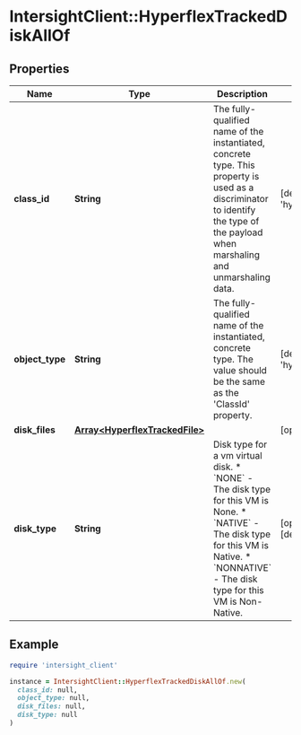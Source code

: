 # IntersightClient::HyperflexTrackedDiskAllOf

## Properties

| Name | Type | Description | Notes |
| ---- | ---- | ----------- | ----- |
| **class_id** | **String** | The fully-qualified name of the instantiated, concrete type. This property is used as a discriminator to identify the type of the payload when marshaling and unmarshaling data. | [default to &#39;hyperflex.TrackedDisk&#39;] |
| **object_type** | **String** | The fully-qualified name of the instantiated, concrete type. The value should be the same as the &#39;ClassId&#39; property. | [default to &#39;hyperflex.TrackedDisk&#39;] |
| **disk_files** | [**Array&lt;HyperflexTrackedFile&gt;**](HyperflexTrackedFile.md) |  | [optional] |
| **disk_type** | **String** | Disk type for a vm virtual disk. * &#x60;NONE&#x60; - The disk type for this VM is None. * &#x60;NATIVE&#x60; - The disk type for this VM is Native. * &#x60;NONNATIVE&#x60; - The disk type for this VM is Non-Native. | [optional][readonly][default to &#39;NONE&#39;] |

## Example

```ruby
require 'intersight_client'

instance = IntersightClient::HyperflexTrackedDiskAllOf.new(
  class_id: null,
  object_type: null,
  disk_files: null,
  disk_type: null
)
```

